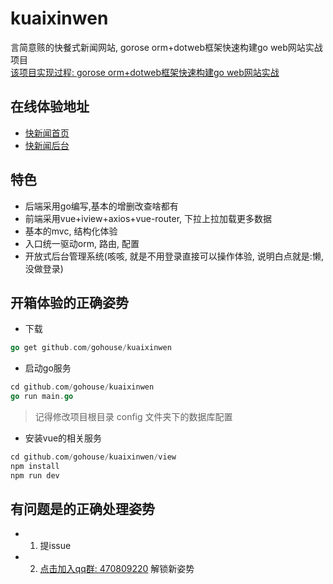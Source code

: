 # kuaixinwen
言简意赅的快餐式新闻网站, gorose orm+dotweb框架快速构建go web网站实战项目  
[该项目实现过程: gorose orm+dotweb框架快速构建go web网站实战](https://segmentfault.com/blog/fizzday)
## 在线体验地址

- [快新闻首页](http://kxw.fizzday.net)  
- [快新闻后台](http://kxw.fizzday.net/#/admin)
## 特色
- 后端采用go编写,基本的增删改查啥都有  
- 前端采用vue+iview+axios+vue-router, 下拉上拉加载更多数据  
- 基本的mvc, 结构化体验  
- 入口统一驱动orm, 路由, 配置
- 开放式后台管理系统(咳咳, 就是不用登录直接可以操作体验, 说明白点就是:懒,没做登录)  

## 开箱体验的正确姿势
- 下载  
```go
go get github.com/gohouse/kuaixinwen
```
- 启动go服务
```go
cd github.com/gohouse/kuaixinwen
go run main.go
```
> 记得修改项目根目录 config 文件夹下的数据库配置

- 安装vue的相关服务
```go
cd github.com/gohouse/kuaixinwen/view
npm install
npm run dev
```

## 有问题是的正确处理姿势
- 1. 提issue

- 2. [点击加入qq群: 470809220](https://jq.qq.com/?_wv=1027&k=5JJOG9E) 解锁新姿势
